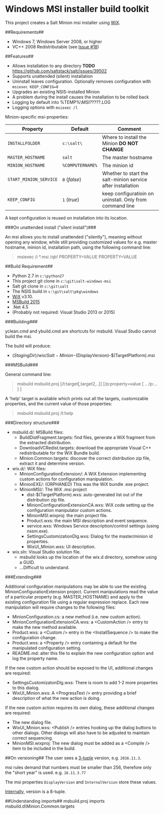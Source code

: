 Windows MSI installer build toolkit
================

This project creates a Salt Minion msi installer using [WiX][WiXId].

##Requirements##
- Windows 7, Windows Server 2008, or higher
- VC++ 2008 Redistributable (see [Issue #18][issue18])
 
##Features##
- Allows installation to any directory __TODO__ https://github.com/saltstack/salt/issues/39502
- Supports unattended (silent) installation
- Uninstall leaves configuration. Optionally removes configuration with `msiexec KEEP_CONFIG=0`
- Upgrades an existing NSIS-installed Minion
- A problem during the install causes the installation to be rolled back
- Logging by default into %TEMP%\MSI?????.LOG
- Logging options with `msiexec /l`


Minion-specific msi-properties:

  Property              |  Default        | Comment                                                    
 ---------------------- | --------------- | -----------------------------------------------------------
 `INSTALLFOLDER`        | `c:\salt\`      | Where to install the Minion  __DO NOT CHANGE__             
 `MASTER_HOSTNAME`      | `salt`          | The master hostname                                         
 `MINION_HOSTNAME`      | `%COMPUTERNAME%`| The minion id                                                
 `START_MINION_SERVICE` | `0` (_false_)   | Whether to start the salt-minion service after installation
 `KEEP_CONFIG`          | `1` (_true_)    | keep configuratioin on uninstall. Only from command line


A kept configuration is reused on installation into its location.

###On unattended install ("silent install")###

An msi allows you to install unattended ("silently"), meaning without opening any window, while still providing
customized values for e.g. master hostname, minion id, installation path, using the following command line:

> msiexec /i *.msi /qb! PROPERTY=VALUE PROPERTY=VALUE 


##Build Requirement##

- Python 2.7 in `c:\python27`
- This project git clone in `c:\git\salt-windows-msi`
- Salt git clone in `c:\git\salt`
- The NSIS build in `c:\git\salt\pkg\windows`
- [WiX][WiXId] v3.10.
- [MSBuild 2015][MSBuild2015Id]
- .Net 4.5
- (Probably not required: Visual Studio 2013 or 2015)


###Building###

yclean.cmd and ybuild.cmd are shortcuts for msbuild.
Visual Studio cannot build the msi.

The build will produce:
 - $(StagingDir)/wix/Salt-Minion-$(DisplayVersion)-$(TargetPlatform).msi

###<a id="msbuild"></a>MSBuild###

General command line:

> msbuild msbuild.proj \[/t:target[,target2,..]] \[/p:property=value [ .. /p:... ] ]

A 'help' target is available which prints out all the targets, customizable
properties, and the current value of those properties:

> msbuild msbuild.proj /t:help


###Directory structure###

- msbuild.d/: MSBuild files:
  - BuildDistFragment.targets: find files, generate a WiX fragment from the extracted distribution.
  - DownloadVCRedist.targets: download the appropriate Visual C++ redistributable for the WiX Bundle build.
  - Minion.Common.targets: discover the correct distribution zip file, extract it and determine version.
- wix.d/: WiX files:
  - MinionConfigurationExtension/: A WiX Extension implementing custom actions for configuration manipulation.
  - MinionEXE/: (ORPHANED) This was the WiX bundle .exe project.
  - MinionMSI/: The WiX .msi project
    - dist-$(TargetPlatform).wxs: auto-generated list out of the distribution zip file.
    - MinionConfigurationExtensionCA.wxs: WiX code setting up the configuration manipulator custom actions.
    - MinionMSI.wixproj: the main project file.
    - Product.wxs: the main MSI description and event sequence.
    - service.wxs: Windows Service description/control settings (using nssm.exe).
    - SettingsCustomizationDlg.wxs: Dialog for the master/minion id properties.
    - WixUI_Minion.wxs: UI description.
- wix.sln: Visual Studio solution file. 
  - msbuild looks up the location of the wix.d directory, somehow using a GUID. 
  - ...Difficult to understand.



###Extending###

Additional configuration manipulations may be able to use the existing
MinionConfigurationExtension project. Current manipulations read the
value of a particular property (e.g. MASTER\_HOSTNAME) and apply to the
existing configuration file using a regular expression replace. Each new
manipulation will require changes to the following files:

- MinionConfiguration.cs: a new method (i.e. new custom action).
- MinionConfigurationExtensionCA.wxs: a &lt;CustomAction /&gt; entry to
  make the new method available.
- Product.wxs: a &lt;Custom /&gt; entry in the &lt;InstallSequence /&gt;
  to make the configuration change.
- Product.wxs: a &lt;Property /&gt; entry containing a default for the
  manipulated configuration setting.
- README.md: alter this file to explain the new configuration option and
  log the property name.

If the new custom action should be exposed to the UI, additional changes
are required:

- SettingsCustomizatonDlg.wxs: There is room to add 1-2 more properties to this dialog.
- WixUI_Minion.wxs: A &lt;ProgressText /&gt; entry providing a brief description of what the new action is doing.

If the new custom action requires its own dialog, these additional changes are required:

- The new dialog file.
- WixUI_Minion.wxs: &lt;Publish /&gt; entries hooking up the dialog buttons to other dialogs. 
  Other dialogs will also have to be adjusted to maintain correct sequencing.
- MinionMSI.wixproj: The new dialog must be added as a &lt;Compile /&gt; item to be included in the build.

##On versioning##
The user sees a [3-tuple][version_html] version, e.g. `2016.11.3`.

msi rules demand that numbers must be smaller than 256, therefore only the "short year" is used.
e.g. `16.11.3.77`

The msi properties `DisplayVersion` and `InternalVersion` store these values.

[Internally][version_py], version is a 8-tuple.



##Understanding imports##
msbuild.proj imports msbuild.d\Minion.Common.targets


[WiXId]: http://wixtoolset.org "WiX Homepage"
[MSBuildId]: http://msdn.microsoft.com/en-us/library/0k6kkbsd(v=vs.120).aspx "MSBuild Reference"
[MSBuild2015Id]: https://www.microsoft.com/en-in/download/details.aspx?id=48159
[version_html]:https://docs.saltstack.com/en/develop/topics/releases/version_numbers.html
[version_py]: https://github.com/saltstack/salt/blob/develop/salt/version.py
[WindowsInstaller4.5_link]:https://www.microsoft.com/en-us/download/details.aspx?id=8483
[issue18]:https://github.com/markuskramerIgitt/salt-windows-msi/issues/18


